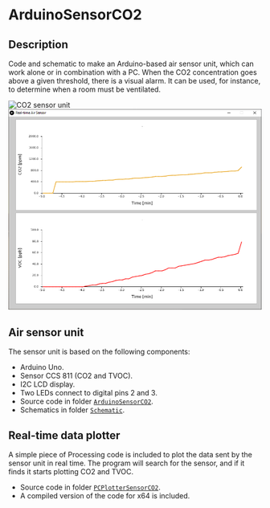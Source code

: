 # ArduinoSensorCO2

## Description
Code and schematic to make an Arduino-based air sensor unit, which can work alone or in combination with a PC.
When the CO2 concentration goes above a given threshold, there is a visual alarm.
It can be used, for instance, to determine when a room must be ventilated.

<img src="Pics/SensorUnit.JPG" alt="CO2 sensor unit" width=800>
<img src="Pics/PC_realtime_plotter.PNG" alt="Real time plot" width=800>

## Air sensor unit
The sensor unit is based on the following components:
* Arduino Uno.
* Sensor CCS 811 (CO2 and TVOC).
* I2C LCD display.
* Two LEDs connect to digital pins 2 and 3.
* Source code in folder [`ArduinoSensorCO2`](/ArduinoSensorCO2).
* Schematics in folder [`Schematic`](/Schematic).

## Real-time data plotter
A simple piece of Processing code is included to plot the data sent by the sensor unit in real time.
The program will search for the sensor, and if it finds it starts plotting CO2 and TVOC.
* Source code in folder [`PCPlotterSensorCO2`](/PCPlotterSensorCO2).
* A compiled version of the code for x64 is included.
